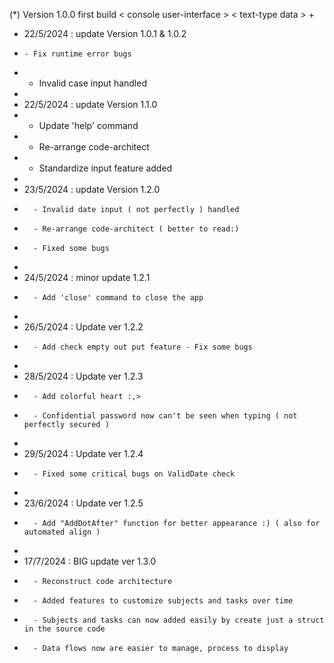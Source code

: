(*) Version 1.0.0 first build < console user-interface > < text-type data >
+
+ 22/5/2024 : update Version 1.0.1 & 1.0.2
+	  - Fix runtime error bugs 
+   - Invalid case input handled
+
+ 22/5/2024 : update Version 1.1.0 
+   - Update 'help' command
+   - Re-arrange code-architect 
+   - Standardize input feature added
+
+ 23/5/2024 : update Version 1.2.0
+		- Invalid date input ( not perfectly ) handled
+		- Re-arrange code-architect ( better to read:)
+		- Fixed some bugs
+
+ 24/5/2024 : minor update 1.2.1
+		- Add 'close' command to close the app
+
+ 26/5/2024 : Update ver 1.2.2
+		- Add check empty out put feature - Fix some bugs
+
+ 28/5/2024 : Update ver 1.2.3
+		- Add colorful heart :,>
+		- Confidential password now can't be seen when typing ( not perfectly secured )
+
+ 29/5/2024 : Update ver 1.2.4
+		- Fixed some critical bugs on ValidDate check
+
+ 23/6/2024 : Update ver 1.2.5
+		- Add "AddDotAfter" function for better appearance :) ( also for automated align ) 
+
+ 17/7/2024 : BIG update ver 1.3.0
+		- Reconstruct code architecture
+		- Added features to customize subjects and tasks over time
+		- Subjects and tasks can now added easily by create just a struct in the source code
+		- Data flows now are easier to manage, process to display
